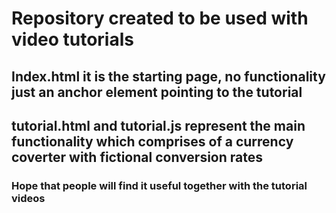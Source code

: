 # Repository created to be used with video tutorials

## Index.html it is the starting page, no functionality just an anchor element pointing to the tutorial

## tutorial.html and tutorial.js represent the main functionality which comprises of a currency coverter with fictional conversion rates

### Hope that people will find it useful together with the tutorial videos

